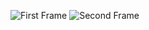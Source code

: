 ![First Frame](https://github.com/HabibBouzaffara/Countopia/assets/95718159/5012c70c-323d-4d8e-8e53-2613787f500c)
![Second Frame](https://github.com/HabibBouzaffara/Countopia/assets/95718159/90a2a467-b264-49cc-abcb-22d720b59fd9)

